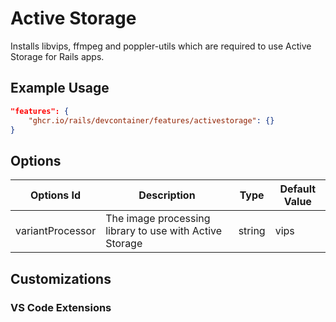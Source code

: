 # Active Storage

Installs libvips, ffmpeg and poppler-utils which are required to use Active Storage for Rails apps.

## Example Usage

```json
"features": {
    "ghcr.io/rails/devcontainer/features/activestorage": {}
}
```

## Options

| Options Id | Description | Type | Default Value |
|-----|-----|-----|-----|
| variantProcessor | The image processing library to use with Active Storage | string | vips |

## Customizations

### VS Code Extensions


